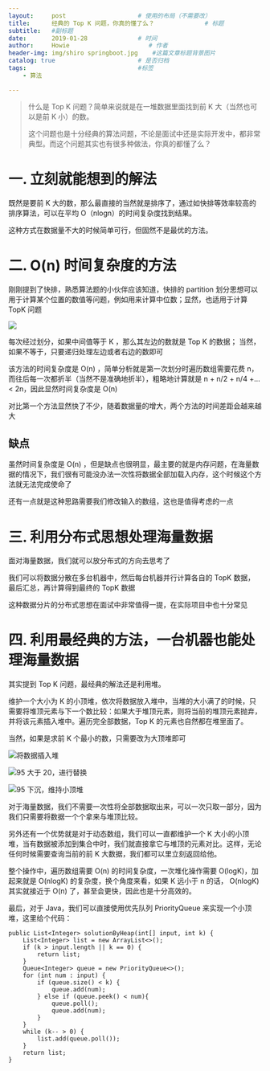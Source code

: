 ```yaml
---
layout:     post                    # 使用的布局（不需要改）
title:      经典的 Top K 问题，你真的懂了么？              # 标题 
subtitle:   #副标题
date:       2019-01-28              # 时间
author:     Howie                      # 作者
header-img: img/shiro springboot.jpg    #这篇文章标题背景图片
catalog: true                       # 是否归档
tags:                               #标签
    - 算法

---
```


> 什么是 Top K 问题？简单来说就是在一堆数据里面找到前 K 大（当然也可以是前 K 小）的数。
>
> 这个问题也是十分经典的算法问题，不论是面试中还是实际开发中，都非常典型。而这个问题其实也有很多种做法，你真的都懂了么？

# 一. 立刻就能想到的解法
既然是要前 K 大的数，那么最直接的当然就是排序了，通过如快排等效率较高的排序算法，可以在平均 O（nlogn）的时间复杂度找到结果。

这种方式在数据量不大的时候简单可行，但固然不是最优的方法。

# 二. O(n) 时间复杂度的方法
刚刚提到了快排，熟悉算法题的小伙伴应该知道，快排的 partition 划分思想可以用于计算某个位置的数值等问题，例如用来计算中位数；显然，也适用于计算 TopK 问题

![](https://upload-images.jianshu.io/upload_images/8807674-3a9669bd3d8c7feb.png?imageMogr2/auto-orient/strip%7CimageView2/2/w/1240)

每次经过划分，如果中间值等于 K ，那么其左边的数就是 Top K 的数据；
当然，如果不等于，只要递归处理左边或者右边的数即可

该方法的时间复杂度是 O(n) ，简单分析就是第一次划分时遍历数组需要花费 n，而往后每一次都折半（当然不是准确地折半），粗略地计算就是 n + n/2 + n/4 +... < 2n，因此显然时间复杂度是 O(n) 

对比第一个方法显然快了不少，随着数据量的增大，两个方法的时间差距会越来越大

## 缺点
虽然时间复杂度是 O(n) ，但是缺点也很明显，最主要的就是内存问题，在海量数据的情况下，我们很有可能没办法一次性将数据全部加载入内存，这个时候这个方法就无法完成使命了

还有一点就是这种思路需要我们修改输入的数组，这也是值得考虑的一点

# 三. 利用分布式思想处理海量数据
面对海量数据，我们就可以放分布式的方向去思考了

我们可以将数据分散在多台机器中，然后每台机器并行计算各自的 TopK 数据，最后汇总，再计算得到最终的 TopK 数据

这种数据分片的分布式思想在面试中非常值得一提，在实际项目中也十分常见

# 四. 利用最经典的方法，一台机器也能处理海量数据
其实提到 Top K 问题，最经典的解法还是利用堆。

维护一个大小为 K 的小顶堆，依次将数据放入堆中，当堆的大小满了的时候，只需要将堆顶元素与下一个数比较：如果大于堆顶元素，则将当前的堆顶元素抛弃，并将该元素插入堆中。遍历完全部数据，Top K 的元素也自然都在堆里面了。

当然，如果是求前 K 个最小的数，只需要改为大顶堆即可

![将数据插入堆](https://upload-images.jianshu.io/upload_images/8807674-d32bc53ef9cadc8d.png?imageMogr2/auto-orient/strip%7CimageView2/2/w/1240)

![95 大于 20，进行替换](https://upload-images.jianshu.io/upload_images/8807674-e67fb606d0f5766a.png?imageMogr2/auto-orient/strip%7CimageView2/2/w/1240)

![95 下沉，维持小顶堆](https://upload-images.jianshu.io/upload_images/8807674-15eac9a1c7fb75e2.png?imageMogr2/auto-orient/strip%7CimageView2/2/w/1240)

对于海量数据，我们不需要一次性将全部数据取出来，可以一次只取一部分，因为我们只需要将数据一个个拿来与堆顶比较。

另外还有一个优势就是对于动态数组，我们可以一直都维护一个 K 大小的小顶堆，当有数据被添加到集合中时，我们就直接拿它与堆顶的元素对比。这样，无论任何时候需要查询当前的前 K 大数据，我们都可以里立刻返回给他。

整个操作中，遍历数组需要 O(n) 的时间复杂度，一次堆化操作需要 O(logK)，加起来就是 O(nlogK) 的复杂度，换个角度来看，如果 K 远小于 n 的话， O(nlogK) 其实就接近于 O(n) 了，甚至会更快，因此也是十分高效的。

最后，对于 Java，我们可以直接使用优先队列 PriorityQueue 来实现一个小顶堆，这里给个代码：
```
public List<Integer> solutionByHeap(int[] input, int k) {
    List<Integer> list = new ArrayList<>();
    if (k > input.length || k == 0) {
        return list;
    }
    Queue<Integer> queue = new PriorityQueue<>();
    for (int num : input) {
        if (queue.size() < k) {
            queue.add(num);
        } else if (queue.peek() < num){
            queue.poll();
            queue.add(num);
        }
    }
    while (k-- > 0) {
        list.add(queue.poll());
    }
    return list;
}
```
